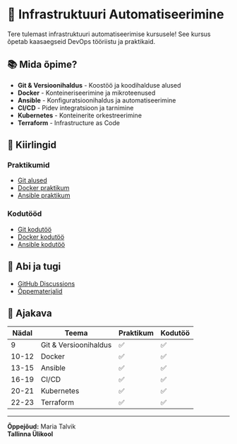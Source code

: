 # 🚀 Infrastruktuuri Automatiseerimine

Tere tulemast infrastruktuuri automatiseerimise kursusele! See kursus õpetab kaasaegseid DevOps tööriistu ja praktikaid.

## 📚 Mida õpime?

- **Git & Versioonihaldus** - Koostöö ja koodihalduse alused
- **Docker** - Konteineriseerimine ja mikroteenused
- **Ansible** - Konfiguratsioonihaldus ja automatiseerimine
- **CI/CD** - Pidev integratsioon ja tarnimine
- **Kubernetes** - Konteinerite orkestreerimine
- **Terraform** - Infrastructure as Code

## 🎯 Kiirlingid

### Praktikumid
- [Git alused](git_version_control/lab.md)
- [Docker praktikum](docker_fundamentals/lab.md)
- [Ansible praktikum](ansible_basics/lab.md)

### Kodutööd
- [Git kodutöö](git_version_control/homework.md)
- [Docker kodutöö](docker_fundamentals/homework.md)
- [Ansible kodutöö](ansible_basics/homework.md)

## 💬 Abi ja tugi

- [GitHub Discussions](https://github.com/mtalvik/automation/discussions)
- [Õppematerjalid](ansible_basics/reading_materials.md)

## 📅 Ajakava

| Nädal | Teema | Praktikum | Kodutöö |
|-------|-------|-----------|---------|
| 9 | Git & Versioonihaldus | ✅ | ✅ |
| 10-12 | Docker | ✅ | ✅ |
| 13-15 | Ansible | ✅ | ✅ |
| 16-19 | CI/CD | ✅ | ✅ |
| 20-21 | Kubernetes | ✅ | ✅ |
| 22-23 | Terraform | ✅ | ✅ |

---

**Õppejõud:** Maria Talvik  
**Tallinna Ülikool**

